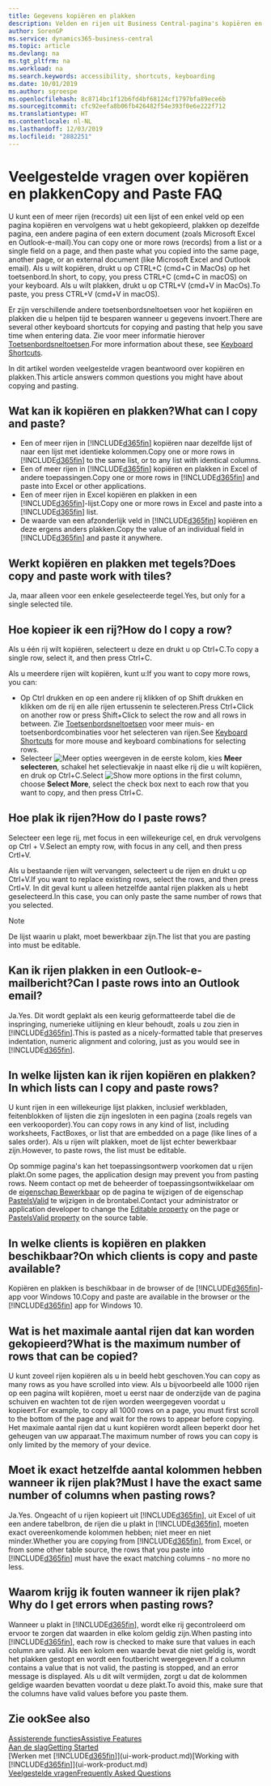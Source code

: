 ```yaml
---
title: Gegevens kopiëren en plakken
description: Velden en rijen uit Business Central-pagina's kopiëren en ergens anders plakken.
author: SorenGP
ms.service: dynamics365-business-central
ms.topic: article
ms.devlang: na
ms.tgt_pltfrm: na
ms.workload: na
ms.search.keywords: accessibility, shortcuts, keyboarding
ms.date: 10/01/2019
ms.author: sgroespe
ms.openlocfilehash: 8c8714bc1f12b6fd4bf68124cf1797bfa89ece6b
ms.sourcegitcommit: cfc92eefa8b06fb426482f54e393f0e6e222f712
ms.translationtype: HT
ms.contentlocale: nl-NL
ms.lasthandoff: 12/03/2019
ms.locfileid: "2882251"
---
```

# <a name="copy-and-paste-faq"></a><span data-ttu-id="f5a46-103">Veelgestelde vragen over kopiëren en plakken</span><span class="sxs-lookup"><span data-stu-id="f5a46-103">Copy and Paste FAQ</span></span>
<span data-ttu-id="f5a46-104">U kunt een of meer rijen (records) uit een lijst of een enkel veld op een pagina kopiëren en vervolgens wat u hebt gekopieerd, plakken op dezelfde pagina, een andere pagina of een extern document (zoals Microsoft Excel en Outlook-e-mail).</span><span class="sxs-lookup"><span data-stu-id="f5a46-104">You can copy one or more rows (records) from a list or a single field on a page, and then paste what you copied into the same page, another page, or an external document (like Microsoft Excel and Outlook email).</span></span> <span data-ttu-id="f5a46-105">Als u wilt kopiëren, drukt u op CTRL+C (cmd+C in MacOs) op het toetsenbord.</span><span class="sxs-lookup"><span data-stu-id="f5a46-105">In short, to copy, you press CTRL+C (cmd+C in macOS) on your keyboard.</span></span> <span data-ttu-id="f5a46-106">Als u wilt plakken, drukt u op CTRL+V (cmd+V in MacOs).</span><span class="sxs-lookup"><span data-stu-id="f5a46-106">To paste, you press CTRL+V (cmd+V in macOS).</span></span>

<span data-ttu-id="f5a46-107">Er zijn verschillende andere toetsenbordsneltoetsen voor het kopiëren en plakken die u helpen tijd te besparen wanneer u gegevens invoert.</span><span class="sxs-lookup"><span data-stu-id="f5a46-107">There are several other keyboard shortcuts for copying and pasting that help you save time when entering data.</span></span> <span data-ttu-id="f5a46-108">Zie voor meer informatie hierover [Toetsenbordsneltoetsen](keyboard-shortcuts.md#CopyRows).</span><span class="sxs-lookup"><span data-stu-id="f5a46-108">For more information about these, see [Keyboard Shortcuts](keyboard-shortcuts.md#CopyRows).</span></span>

<span data-ttu-id="f5a46-109">In dit artikel worden veelgestelde vragen beantwoord over kopiëren en plakken.</span><span class="sxs-lookup"><span data-stu-id="f5a46-109">This article answers common questions you might have about copying and pasting.</span></span>  

## <a name="what-can-i-copy-and-paste"></a><span data-ttu-id="f5a46-110">Wat kan ik kopiëren en plakken?</span><span class="sxs-lookup"><span data-stu-id="f5a46-110">What can I copy and paste?</span></span>
- <span data-ttu-id="f5a46-111">Een of meer rijen in [!INCLUDE[d365fin](includes/d365fin_md.md)] kopiëren naar dezelfde lijst of naar een lijst met identieke kolommen.</span><span class="sxs-lookup"><span data-stu-id="f5a46-111">Copy one or more rows in [!INCLUDE[d365fin](includes/d365fin_md.md)] to the same list, or to any list with identical columns.</span></span>
- <span data-ttu-id="f5a46-112">Een of meer rijen in [!INCLUDE[d365fin](includes/d365fin_md.md)] kopiëren en plakken in Excel of andere toepassingen.</span><span class="sxs-lookup"><span data-stu-id="f5a46-112">Copy one or more rows in [!INCLUDE[d365fin](includes/d365fin_md.md)] and paste into Excel or other applications.</span></span>
- <span data-ttu-id="f5a46-113">Een of meer rijen in Excel kopiëren en plakken in een [!INCLUDE[d365fin](includes/d365fin_md.md)]-lijst.</span><span class="sxs-lookup"><span data-stu-id="f5a46-113">Copy one or more rows in Excel and paste into a [!INCLUDE[d365fin](includes/d365fin_md.md)] list.</span></span>
- <span data-ttu-id="f5a46-114">De waarde van een afzonderlijk veld in [!INCLUDE[d365fin](includes/d365fin_md.md)] kopiëren en deze ergens anders plakken.</span><span class="sxs-lookup"><span data-stu-id="f5a46-114">Copy the value of an individual field in [!INCLUDE[d365fin](includes/d365fin_md.md)] and paste it anywhere.</span></span>

## <a name="does-copy-and-paste-work-with-tiles"></a><span data-ttu-id="f5a46-115">Werkt kopiëren en plakken met tegels?</span><span class="sxs-lookup"><span data-stu-id="f5a46-115">Does copy and paste work with tiles?</span></span>
<span data-ttu-id="f5a46-116">Ja, maar alleen voor een enkele geselecteerde tegel.</span><span class="sxs-lookup"><span data-stu-id="f5a46-116">Yes, but only for a single selected tile.</span></span>

## <a name="how-do-i-copy-a-row"></a><span data-ttu-id="f5a46-117">Hoe kopieer ik een rij?</span><span class="sxs-lookup"><span data-stu-id="f5a46-117">How do I copy a row?</span></span>
<span data-ttu-id="f5a46-118">Als u één rij wilt kopiëren, selecteert u deze en drukt u op Ctrl+C.</span><span class="sxs-lookup"><span data-stu-id="f5a46-118">To copy a single row, select it, and then press Ctrl+C.</span></span>

<span data-ttu-id="f5a46-119">Als u meerdere rijen wilt kopiëren, kunt u:</span><span class="sxs-lookup"><span data-stu-id="f5a46-119">If you want to copy more rows, you can:</span></span>
- <span data-ttu-id="f5a46-120">Op Ctrl drukken en op een andere rij klikken of op Shift drukken en klikken om de rij en alle rijen ertussenin te selecteren.</span><span class="sxs-lookup"><span data-stu-id="f5a46-120">Press Ctrl+Click on another row or press Shift+Click to select the row and all rows in between.</span></span> <span data-ttu-id="f5a46-121">Zie [Toetsenbordsneltoetsen](keyboard-shortcuts.md#CopyRows) voor meer muis- en toetsenbordcombinaties voor het selecteren van rijen.</span><span class="sxs-lookup"><span data-stu-id="f5a46-121">See [Keyboard Shortcuts](keyboard-shortcuts.md#CopyRows) for more mouse and keyboard combinations for selecting rows.</span></span>
- <span data-ttu-id="f5a46-122">Selecteer ![Meer opties weergeven](media/show-more-options-icon.png "Pictogram Meer opties weergeven") in de eerste kolom, kies **Meer selecteren**, schakel het selectievakje in naast elke rij die u wilt kopiëren, en druk op Ctrl+C.</span><span class="sxs-lookup"><span data-stu-id="f5a46-122">Select ![Show more options](media/show-more-options-icon.png "Show more options icon") in the first column, choose **Select More**, select the check box next to each row that you want to copy, and then press Ctrl+C.</span></span>

## <a name="how-do-i-paste-rows"></a><span data-ttu-id="f5a46-123">Hoe plak ik rijen?</span><span class="sxs-lookup"><span data-stu-id="f5a46-123">How do I paste rows?</span></span>
<span data-ttu-id="f5a46-124">Selecteer een lege rij, met focus in een willekeurige cel, en druk vervolgens op Ctrl + V.</span><span class="sxs-lookup"><span data-stu-id="f5a46-124">Select an empty row, with focus in any cell, and then press Crtl+V.</span></span>

<span data-ttu-id="f5a46-125">Als u bestaande rijen wilt vervangen, selecteert u de rijen en drukt u op Ctrl+V.</span><span class="sxs-lookup"><span data-stu-id="f5a46-125">If you want to replace existing rows, select the rows, and then press Crtl+V.</span></span> <span data-ttu-id="f5a46-126">In dit geval kunt u alleen hetzelfde aantal rijen plakken als u hebt geselecteerd.</span><span class="sxs-lookup"><span data-stu-id="f5a46-126">In this case, you can only paste the same number of rows that you selected.</span></span>

> [!NOTE]
> <span data-ttu-id="f5a46-127">De lijst waarin u plakt, moet bewerkbaar zijn.</span><span class="sxs-lookup"><span data-stu-id="f5a46-127">The list that you are pasting into must be editable.</span></span>

<!-- Rows are pasted directly where your cursor is located. If you paste into an empty line, any existing subsequent lines will be moved after the pasted lines. If you paste into an existing line or lines, this will be overwritten.-->

## <a name="can-i-paste-rows-into-an-outlook-email"></a><span data-ttu-id="f5a46-128">Kan ik rijen plakken in een Outlook-e-mailbericht?</span><span class="sxs-lookup"><span data-stu-id="f5a46-128">Can I paste rows into an Outlook email?</span></span>
<span data-ttu-id="f5a46-129">Ja.</span><span class="sxs-lookup"><span data-stu-id="f5a46-129">Yes.</span></span> <span data-ttu-id="f5a46-130">Dit wordt geplakt als een keurig geformatteerde tabel die de inspringing, numerieke uitlijning en kleur behoudt, zoals u zou zien in [!INCLUDE[d365fin](includes/d365fin_md.md)].</span><span class="sxs-lookup"><span data-stu-id="f5a46-130">This is pasted as a nicely-formatted table that preserves indentation, numeric alignment and coloring, just as you would see in [!INCLUDE[d365fin](includes/d365fin_md.md)].</span></span>

## <a name="in-which-lists-can-i-copy-and-paste-rows"></a><span data-ttu-id="f5a46-131">In welke lijsten kan ik rijen kopiëren en plakken?</span><span class="sxs-lookup"><span data-stu-id="f5a46-131">In which lists can I copy and paste rows?</span></span>
<span data-ttu-id="f5a46-132">U kunt rijen in een willekeurige lijst plakken, inclusief werkbladen, feitenblokken of lijsten die zijn ingesloten in een pagina (zoals regels van een verkooporder).</span><span class="sxs-lookup"><span data-stu-id="f5a46-132">You can copy rows in any kind of list, including worksheets, FactBoxes, or list that are embedded on a page (like lines of a sales order).</span></span> <span data-ttu-id="f5a46-133">Als u rijen wilt plakken, moet de lijst echter bewerkbaar zijn.</span><span class="sxs-lookup"><span data-stu-id="f5a46-133">However, to paste rows, the list must be editable.</span></span>

<span data-ttu-id="f5a46-134">Op sommige pagina's kan het toepassingsontwerp voorkomen dat u rijen plakt.</span><span class="sxs-lookup"><span data-stu-id="f5a46-134">On some pages, the application design may prevent you from pasting rows.</span></span> <span data-ttu-id="f5a46-135">Neem contact op met de beheerder of toepassingsontwikkelaar om de [eigenschap Bewerkbaar](/dynamics365/business-central/dev-itpro/developer/properties/devenv-editable-property) op de pagina te wijzigen of de eigenschap [PasteIsValid](/dynamics365/business-central/dev-itpro/developer/properties/devenv-pasteisvalid-property) te wijzigen in de brontabel.</span><span class="sxs-lookup"><span data-stu-id="f5a46-135">Contact your administrator or application developer to change the [Editable property](/dynamics365/business-central/dev-itpro/developer/properties/devenv-editable-property) on the page or [PasteIsValid property](/dynamics365/business-central/dev-itpro/developer/properties/devenv-pasteisvalid-property) on the source table.</span></span>

## <a name="on-which-clients-is-copy-and-paste-available"></a><span data-ttu-id="f5a46-136">In welke clients is kopiëren en plakken beschikbaar?</span><span class="sxs-lookup"><span data-stu-id="f5a46-136">On which clients is copy and paste available?</span></span>
<span data-ttu-id="f5a46-137">Kopiëren en plakken is beschikbaar in de browser of de [!INCLUDE[d365fin](includes/d365fin_md.md)]-app voor Windows 10.</span><span class="sxs-lookup"><span data-stu-id="f5a46-137">Copy and paste are available in the browser or the [!INCLUDE[d365fin](includes/d365fin_md.md)] app for Windows 10.</span></span>

## <a name="what-is-the-maximum-number-of-rows-that-can-be-copied"></a><span data-ttu-id="f5a46-138">Wat is het maximale aantal rijen dat kan worden gekopieerd?</span><span class="sxs-lookup"><span data-stu-id="f5a46-138">What is the maximum number of rows that can be copied?</span></span>
<span data-ttu-id="f5a46-139">U kunt zoveel rijen kopiëren als u in beeld hebt geschoven.</span><span class="sxs-lookup"><span data-stu-id="f5a46-139">You can copy as many rows as you have scrolled into view.</span></span> <span data-ttu-id="f5a46-140">Als u bijvoorbeeld alle 1000 rijen op een pagina wilt kopiëren, moet u eerst naar de onderzijde van de pagina schuiven en wachten tot de rijen worden weergegeven voordat u kopieert.</span><span class="sxs-lookup"><span data-stu-id="f5a46-140">For example, to copy all 1000 rows on a page, you must first scroll to the bottom of the page and wait for the rows to appear before copying.</span></span> <span data-ttu-id="f5a46-141">Het maximale aantal rijen dat u kunt kopiëren wordt alleen beperkt door het geheugen van uw apparaat.</span><span class="sxs-lookup"><span data-stu-id="f5a46-141">The maximum number of rows you can copy is only limited by the memory of your device.</span></span>

## <a name="must-i-have-the-exact-same-number-of-columns-when-pasting-rows"></a><span data-ttu-id="f5a46-142">Moet ik exact hetzelfde aantal kolommen hebben wanneer ik rijen plak?</span><span class="sxs-lookup"><span data-stu-id="f5a46-142">Must I have the exact same number of columns when pasting rows?</span></span>
<span data-ttu-id="f5a46-143">Ja.</span><span class="sxs-lookup"><span data-stu-id="f5a46-143">Yes.</span></span> <span data-ttu-id="f5a46-144">Ongeacht of u rijen kopieert uit [!INCLUDE[d365fin](includes/d365fin_md.md)], uit Excel of uit een andere tabelbron, de rijen die u plakt in [!INCLUDE[d365fin](includes/d365fin_md.md)], moeten exact overeenkomende kolommen hebben; niet meer en niet minder.</span><span class="sxs-lookup"><span data-stu-id="f5a46-144">Whether you are copying from [!INCLUDE[d365fin](includes/d365fin_md.md)], from Excel, or from some other table source, the rows that you paste into [!INCLUDE[d365fin](includes/d365fin_md.md)] must have the exact matching columns - no more no less.</span></span>

## <a name="why-do-i-get-errors-when-pasting-rows"></a><span data-ttu-id="f5a46-145">Waarom krijg ik fouten wanneer ik rijen plak?</span><span class="sxs-lookup"><span data-stu-id="f5a46-145">Why do I get errors when pasting rows?</span></span>
<span data-ttu-id="f5a46-146">Wanneer u plakt in [!INCLUDE[d365fin](includes/d365fin_md.md)], wordt elke rij gecontroleerd om ervoor te zorgen dat waarden in elke kolom geldig zijn.</span><span class="sxs-lookup"><span data-stu-id="f5a46-146">When pasting into [!INCLUDE[d365fin](includes/d365fin_md.md)], each row is checked to make sure that values in each column are valid.</span></span> <span data-ttu-id="f5a46-147">Als een kolom een waarde bevat die niet geldig is, wordt het plakken gestopt en wordt een foutbericht weergegeven.</span><span class="sxs-lookup"><span data-stu-id="f5a46-147">If a column contains a value that is not valid, the pasting is stopped, and an error message is displayed.</span></span> <span data-ttu-id="f5a46-148">Als u dit wilt vermijden, zorgt u dat de kolommen geldige waarden bevatten voordat u deze plakt.</span><span class="sxs-lookup"><span data-stu-id="f5a46-148">To avoid this, make sure that the columns have valid values before you paste them.</span></span>


## <a name="see-also"></a><span data-ttu-id="f5a46-149">Zie ook</span><span class="sxs-lookup"><span data-stu-id="f5a46-149">See also</span></span>
[<span data-ttu-id="f5a46-150">Assisterende functies</span><span class="sxs-lookup"><span data-stu-id="f5a46-150">Assistive Features</span></span>](ui-accessibility.md)  
[<span data-ttu-id="f5a46-151">Aan de slag</span><span class="sxs-lookup"><span data-stu-id="f5a46-151">Getting Started</span></span>](product-get-started.md)  
<span data-ttu-id="f5a46-152">[Werken met [!INCLUDE[d365fin](includes/d365fin_md.md)]](ui-work-product.md)</span><span class="sxs-lookup"><span data-stu-id="f5a46-152">[Working with [!INCLUDE[d365fin](includes/d365fin_md.md)]](ui-work-product.md)</span></span>  
[<span data-ttu-id="f5a46-153">Veelgestelde vragen</span><span class="sxs-lookup"><span data-stu-id="f5a46-153">Frequently Asked Questions</span></span>](across-faq.md)  
